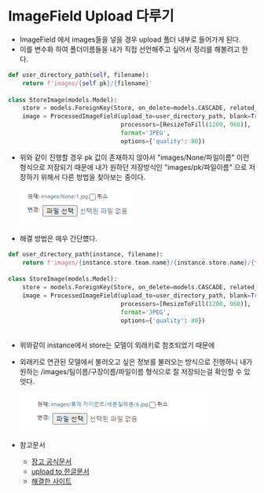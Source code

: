# ImageField Upload 다루기

  - ImageField 에서 images들을 넣을 경우 upload 폴더 내부로 들어가게 된다.
  - 이를 변수화 하여 폴더이름들을 내가 직접 선언해주고 싶어서 정리를 해볼려고 한다.

```python
def user_directory_path(self, filename):
    return f'images/{self.pk}/{filename}'

class StoreImage(models.Model):    
    store = models.ForeignKey(Store, on_delete=models.CASCADE, related_name='store_image')
    image = ProcessedImageField(upload_to=user_directory_path, blank=True,
                                processors=[ResizeToFill(1200, 960)],
                                format='JPEG',
                                options={'quality': 80})
```
  - 위와 같이 진행할 경우 pk 값이 존재하지 않아서 "images/None/파일이름" 이런 형식으로 저장되기 때문에 내가 원하던 저장방식인 "images/pk/파일이름" 으로 저장하기 위해서 다른 방법을 찾아보는 중이다.

    ![1](images/1.PNG)

  - 해결 방법은 매우 간단헀다.

```python
def user_directory_path(instance, filename):
    return f'images/{instance.store.team.name}/{instance.store.name}/{filename}'

class StoreImage(models.Model):    
    store = models.ForeignKey(Store, on_delete=models.CASCADE, related_name='store_image')
    image = ProcessedImageField(upload_to=user_directory_path, blank=True,
                                processors=[ResizeToFill(1200, 960)],
                                format='JPEG',
                                options={'quality': 80})
    
```

  - 위와같이 instance에서 store는 모델이 외래키로 참조되었기 때문에
  - 외래키로 연관된 모델에서 불러오고 싶은 정보를 불러오는 방식으로 진행하니 내가 원하는 /images/팀이름/구장이름/파일이름 형식으로 잘 저장되는걸 확인할 수 있엇다.

    ![2](images/2.PNG)

  - 참고문서
    - [장고 공식문서](https://docs.djangoproject.com/en/4.1/ref/models/fields/)
    - [upload to 한글문서](http://johnnykims.blogspot.com/2016/05/django-imagefield-uploadto.html)
    - [해결한 사이트](https://tothefullest08.github.io/django/2019/06/04/Django17_image/)